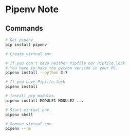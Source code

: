 Pipenv Note 
===

## Commands

```bash
# Get pipenv
pip install pipenv
```

```bash
# Create virtual env.

# If you don't have neither Pipfile nor Pipfile.lock
# You have to have the python version in your PC.
pipenv install --python 3.7

# If you have Pipfile.lock
pipenv install
```

```bash
# Install pip modules.
pipenv install MODULE1 MODULE2 ...
```

```bash
# Start virtual env.
pipenv shell
```

```bash
# Remove virtual env.
pipenv --rm
```
